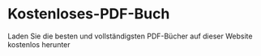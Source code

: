 # Kostenloses-PDF-Buch
Laden Sie die besten und vollständigsten PDF-Bücher auf dieser Website kostenlos herunter

